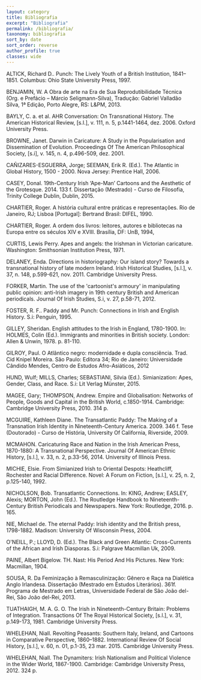 ```yaml
---
layout: category
title: Bibliografia
excerpt: "Bibliografia"
permalink: /bibliografia/
taxonomy: bibliografia
sort_by: date
sort_order: reverse
author_profile: true
classes: wide
---
```


ALTICK, Richard D.. Punch: The Lively Youth of a British Institution, 1841–1851. Columbus: Ohio State University Press, 1997.

BENJAMIN, W. A Obra de arte na Era de Sua Reprodutibilidade Técnica (Org. e Prefácio – Márcio Seligmann-Silva), Tradução: Gabriel Valladão Silva, 1ª Edição, Porto Alegre, RS: L&PM, 2013.

BAYLY, C. a. et al. AHR Conversation: On Transnational History. The American Historical Review, [s.l.], v. 111, n. 5, p.1441-1464, dez. 2006. Oxford University Press.

BROWNE, Janet. Darwin in Caricature: A Study in the Popularisation and Dissemination of Evolution. Proceedings Of The American Philosophical Society, [s.i], v. 145, n. 4, p.496-509, dez. 2001.

CAÑIZARES-ESGUERRA, Jorge; SEEMAN, Erik R. (Ed.). The Atlantic in Global History, 1500 - 2000. Nova Jersey: Prentice Hall, 2006.

CASEY, Donal. 19th-Century Irish ‘Ape-Man’ Cartoons and the Aesthetic of the Grotesque. 2014. 133 f. Dissertação (Mestrado) - Curso de Filosofia, Trinity College Dublin, Dublin, 2015.

CHARTIER, Roger. A história cultural entre práticas e representações. Rio de Janeiro, RJ; Lisboa [Portugal]: Bertrand Brasil: DIFEL, 1990.

CHARTIER, Roger. A ordem dos livros: leitores, autores e bibliotecas na Europa entre os séculos XIV e XVIII. Brasília, DF: UnB, 1994,

CURTIS, Lewis Perry. Apes and angels: the Irishman in Victorian caricature. Washington: Smithsonian Institution Press, 1971.

DELANEY, Enda. Directions in historiography: Our island story? Towards a transnational history of late modern Ireland. Irish Historical Studies, [s.l.], v. 37, n. 148, p.599-621, nov. 2011. Cambridge University Press.

FORKER, Martin. The use of the 'cartoonist's armoury' in manipulating public opinion: anti-Irish imagery in 19th century British and American periodicals. Journal Of Irish Studies, S.i, v. 27, p.58-71, 2012.

FOSTER, R. F.. Paddy and Mr. Punch: Connections in Irish and English History. S.i: Penguin, 1995.

GILLEY, Sheridan. English attitudes to the Irish in England, 1780-1900. In: HOLMES, Colin (Ed.). Immigrants and minorities in British society. London: Allen & Unwin, 1978. p. 81-110.

GILROY, Paul. O Atlântico negro: modernidade e dupla consciência. Trad. Cid Knipel Moreira. São Paulo: Editora 34; Rio de Janeiro: Universidade Cândido Mendes, Centro de Estudos Afro-Asiáticos, 2012

HUND, Wulf; MILLS, Charles; SEBASTIANI, Silvia (Ed.). Simianization: Apes, Gender, Class, and Race. S.i: Lit Verlag Münster, 2015.

MAGEE, Gary; THOMPSON, Andrew. Empire and Globalisation: Networks of People, Goods and Capital in the British World, c.1850-1914. Cambridge: Cambridge University Press, 2010. 314 p.

MCGUIRE, Kathleen Diane. The Transatlantic Paddy: The Making of a Transnation Irish Identity in Nineteenth-Century America. 2009. 346 f. Tese (Doutorado) - Curso de História, University Of California, Riverside, 2009.

MCMAHON. Caricaturing Race and Nation in the Irish American Press, 1870-1880: A Transnational Perspective. Journal Of American Ethnic History, [s.l.], v. 33, n. 2, p.33-56, 2014. University of Illinois Press.

MICHIE, Elsie. From Simianized Irish to Oriental Despots: Heathcliff, Rochester and Racial Difference. Novel: A Forum on Fiction, [s.l.], v. 25, n. 2, p.125-140, 1992.

NICHOLSON, Bob. Transatlantic Connections. In: KING, Andrew; EASLEY, Alexis; MORTON, John (Ed.). The Routledge Handbook to Nineteenth-Century British Periodicals and Newspapers. New York: Routledge, 2016. p. 165.

NIE, Michael de. The eternal Paddy: Irish identity and the British press, 1798-1882. Madison: University Of Wisconsin Press, 2004.

O'NEILL, P.; LLOYD, D. (Ed.). The Black and Green Atlantic: Cross-Currents of the African and Irish Diasporas. S.i: Palgrave Macmillan Uk, 2009.

PAINE, Albert Bigelow. TH. Nast: His Period And His Pictures. New York: Macmillan, 1904.

SOUSA, R. Da Feminização à Remasculinização: Gênero e Raça na Dialética Anglo Irlandesa. Dissertação (Mestrado em Estudos Literários). 361f. Programa de Mestrado em Letras, Universidade Federal de São João del-Rei, São João del-Rei, 2013.

TUATHAIGH, M. A. G. O. The Irish in Nineteenth-Century Britain: Problems of Integration. Transactions Of The Royal Historical Society, [s.l.], v. 31, p.149-173, 1981. Cambridge University Press.

WHELEHAN, Niall. Revolting Peasants: Southern Italy, Ireland, and Cartoons in Comparative Perspective, 1860–1882. International Review Of Social History, [s.l.], v. 60, n. 01, p.1-35, 23 mar. 2015. Cambridge University Press.

WHELEHAN, Niall. The Dynamiters: Irish Nationalism and Political Violence in the Wider World, 1867-1900. Cambridge: Cambridge University Press, 2012. 324 p.
